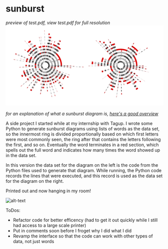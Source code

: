 # sunburst

*preview of test.pdf, view test.pdf for full resolution*
![alt-text](test.png)

*for an explanation of what a sunburst diagram is, [here's a good overview](http://www.datavizcatalogue.com/methods/sunburst_diagram.html)*

A side project I started while at my internship with Tagup. I wrote some Python to generate sunburst diagrams using lists of words as the data set, so the innermost ring is divided proportionally based on which first letters were most commonly seen, the ring after that contains the letters following the first, and so on. Eventually the word terminates in a red section, which spells out the full word and indicates how many times the word showed up in the data set.

In this version the data set for the diagram on the left is the code from the Python files used to generate that diagram. While running, the Python code records the lines that were executed, and this record is used as the data set for the diagram on the right. 

Printed out and now hanging in my room!

![alt-text](photo.png)

ToDos:
- Refactor code for better efficency (had to get it out quickly while I still had access to a large scale printer)
- Put in comments soon before I froget why I did what I did
- Revamp the interface so that the code can work with other types of data, not just words
